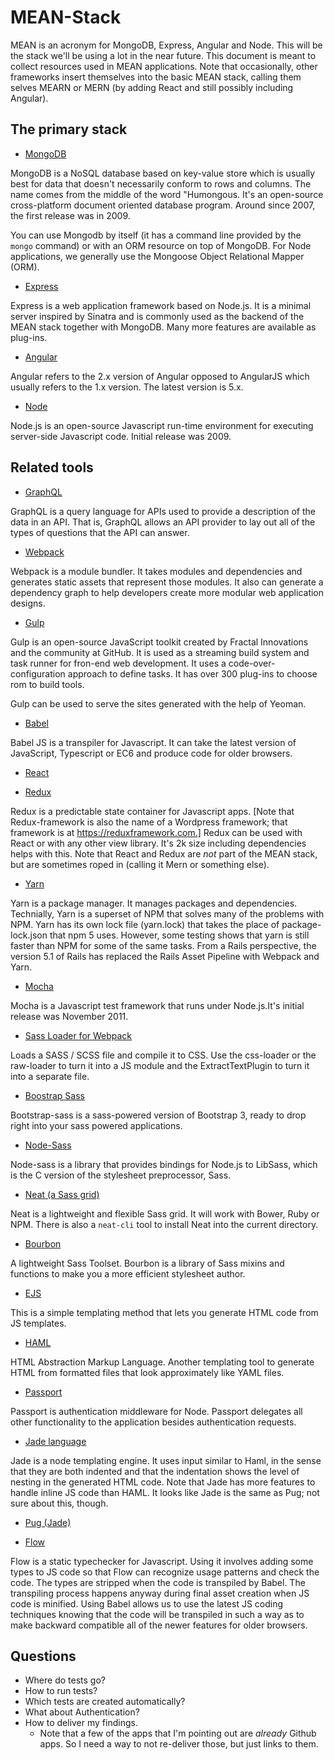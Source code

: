 # MEAN-Stack

MEAN is an acronym for MongoDB, Express, Angular and Node.  This will
be the stack we'll be using a lot in the near future. This document is
meant to collect resources used in MEAN applications.  Note that
occasionally, other frameworks insert themselves into the basic MEAN
stack, calling them selves MEARN or MERN (by adding React and still
possibly including Angular).

## The primary stack

* [MongoDB](https://www.mongodb.com)

MongoDB is a NoSQL database based on key-value store which is usually
best for data that doesn't necessarily conform to rows and
columns. The name comes from the middle of the word "Humongous.  It's
an open-source cross-platform document oriented database program.
Around since 2007, the first release was in 2009.

You can use Mongodb by itself (it has a command line provided by the
`mongo` command) or with an ORM resource on top of MongoDB. For Node
applications, we generally use the Mongoose Object Relational Mapper
(ORM).

* [Express](https://expressjs.com)

Express is a web application framework based on Node.js.  It is a
minimal server inspired by Sinatra and is commonly used as the backend
of the MEAN stack together with MongoDB.  Many more features are
available as plug-ins.

* [Angular](https://angular.io)

Angular refers to the 2.x version of Angular opposed to AngularJS
which usually refers to the 1.x version.  The latest version is 5.x.

* [Node](https://nodejs.org/en)

Node.js is an open-source Javascript run-time environment for
executing server-side Javascript code. Initial release was 2009.

## Related tools

* [GraphQL](http://graphql.org)

GraphQL is a query language for APIs used to provide a description of
the data in an API.  That is, GraphQL allows an API provider to lay
out all of the types of questions that the API can answer.

* [Webpack](https://webpack.js.org)

Webpack is a module bundler.  It takes modules and dependencies and
generates static assets that represent those modules.  It also can
generate a dependency graph to help developers create more modular web
application designs.

* [Gulp](https://gulpjs.com)

Gulp is an open-source JavaScript toolkit created by Fractal
Innovations and the community at GitHub.  It is used as a streaming
build system and task runner for fron-end web development.  It uses a
code-over-configuration approach to define tasks. It has over 300
plug-ins to choose rom to build tools.

Gulp can be used to serve the sites generated with the help of Yeoman.

* [Babel](https://babeljs.io)

Babel JS is a transpiler for Javascript. It can take the latest
version of JavaScript, Typescript or EC6 and produce code for older
browsers.

* [React](https://reactjs.org)

* [Redux](https://redux.js.org/)

Redux is a predictable state container for Javascript apps.  [Note
that Redux-framework is also the name of a Wordpress framework; that
framework is at https://reduxframework.com.] Redux can be used with
React or with any other view library.  It's 2k size including
dependencies helps with this. Note that React and Redux are *not* part
of the MEAN stack, but are sometimes roped in (calling it Mern or
something else).

* [Yarn](https://yarnpkg.com/en/)

Yarn is a package manager. It manages packages and dependencies.
Technially, Yarn is a superset of NPM that solves many of the problems
with NPM.  Yarn has its own lock file (yarn.lock) that takes the place
of package-lock.json that npm 5 uses. However, some testing shows that
yarn is still faster than NPM for some of the same tasks. From a Rails
perspective, the version 5.1 of Rails has replaced the Rails Asset
Pipeline with Webpack and Yarn.

* [Mocha](https://mochajs.org)

Mocha is a Javascript test framework that runs under Node.js.It's
initial release was November 2011.

* [Sass Loader for Webpack](https://github.com/webpack-contrib/sass-loader)

Loads a SASS / SCSS file and compile it to CSS. Use the css-loader or
the raw-loader to turn it into a JS module and the ExtractTextPlugin
to turn it into a separate file.

* [Boostrap Sass](https://github.com/twbs/bootstrap-sass#d-npm--nodejs)

Bootstrap-sass is a sass-powered version of Bootstrap 3, ready to drop
right into your sass powered applications.

* [Node-Sass](https://github.com/sass/node-sass)

Node-sass is a library that provides bindings for Node.js to LibSass,
which is the C version of the stylesheet preprocessor, Sass.

* [Neat (a Sass grid)](https://neat.bourbon.io/)

Neat is a lightweight and flexible Sass grid. It will work with Bower,
Ruby or NPM. There is also a `neat-cli` tool to install Neat into the
current directory.

* [Bourbon](https://github.com/thoughtbot/bourbon)

A lightweight Sass Toolset.  Bourbon is a library of Sass mixins and
functions to make you a more efficient stylesheet author.

* [EJS](http://ejs.co/ "Effective Javascript Templating")

This is a simple templating method that lets you generate HTML code
from JS templates.

* [HAML](http://haml.info/)

HTML Abstraction Markup Language.  Another templating tool to generate
HTML from formatted files that look approximately like YAML files.

* [Passport](http://www.passportjs.org/docs/)

Passport is authentication middleware for Node.  Passport delegates
all other functionality to the application besides authentication
requests.

* [Jade language](http://jade-lang.com/)

Jade is a node templating engine. It uses input similar to Haml, in
the sense that they are both indented and that the indentation shows
the level of nesting in the generated HTML code.  Note that Jade has
more features to handle inline JS code than HAML. It looks like Jade
is the same as Pug; not sure about this, though.

* [Pug (Jade)](https://pugjs.org/api/getting-started.html)

* [Flow](https://flow.org/)

Flow is a static typechecker for Javascript. Using it involves adding
some types to JS code so that Flow can recognize usage patterns and
check the code.  The types are stripped when the code is transpiled by
Babel. The transpiling process happens anyway during final asset
creation when JS code is minified. Using Babel allows us to use the
latest JS coding techniques knowing that the code will be transpiled
in such a way as to make backward compatible all of the newer features
for older browsers.


## Questions

* Where do tests go?
* How to run tests?
* Which tests are created automatically?
* What about Authentication?
* How to deliver my findings.
  * Note that a few of the apps that I'm pointing out are *already*
    Github apps.  So I need a way to not re-deliver those, but just
    links to them.

